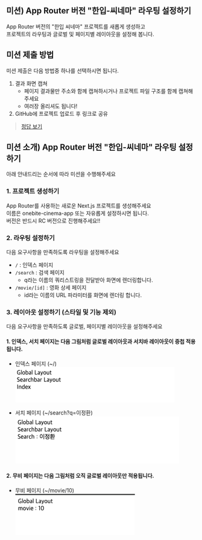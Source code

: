 ## 미션) App Router 버전 "한입-씨네마" 라우팅 설정하기

App Router 버전의 "한입 씨네마" 프로젝트를 새롭게 생성하고  
프로젝트의 라우팅과 글로벌 및 페이지별 레이아웃을 설정해 봅니다.

## 미션 제출 방법

미션 제출은 다음 방법중 하나를 선택하시면 됩니다.

1. 결과 화면 캡쳐
   - 페이지 결과물만 주소와 함께 캡쳐하시거나 프로젝트 파일 구조를 함께 캡쳐해주세요
   - 여러장 올리셔도 됩니다!
2. GitHub에 프로젝트 업로드 후 링크로 공유

> [정답 보기](https://github.com/winterlood/onebite-next-challenge/blob/main/missions/day09/mission/answer)

## 미션 소개) App Router 버전 "한입-씨네마" 라우팅 설정하기

아래 안내드리는 순서에 따라 미션을 수행해주세요

### 1. 프로젝트 생성하기

App Router를 사용하는 새로운 Next.js 프로젝트를 생성해주세요  
이름은 onebite-cinema-app 또는 자유롭게 설정하시면 됩니다.  
버전은 반드시 RC 버전으로 진행해주세요!!

### 2. 라우팅 설정하기

다음 요구사항을 만족하도록 라우팅을 설정해주세요

- <code>/</code> : 인덱스 페이지
- <code>/search</code> : 검색 페이지
  - q라는 이름의 쿼리스트링을 전달받아 화면에 렌더링합니다.
- <code>/movie/[id]</code> : 영화 상세 페이지
  - id라는 이름의 URL 파라미터를 화면에 렌더링 합니다.

### 3. 레이아웃 설정하기 (스타일 및 기능 제외)

다음 요구사항을 만족하도록 글로벌, 페이지별 레이아웃을 설정해주세요

#### 1. 인덱스, 서치 페이지는 다음 그림처럼 글로벌 레이아웃과 서치바 레이아웃이 중첩 적용됩니다.

- 인덱스 페이지 (~/)  
  ![alt text](image-1.png)

- 서치 페이지 (~/search?q=이정환)  
  ![alt text](image-2.png)

#### 2. 무비 페이지는 다음 그림처럼 오직 글로벌 레이아웃만 적용됩니다.

- 무비 페이지 (~/movie/10)  
  ![alt text](image-3.png)
